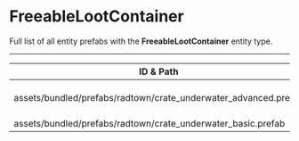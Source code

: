 # FreeableLootContainer
Full list of all <Badge type="warning" text="2"/> entity prefabs with the **FreeableLootContainer** entity type.

---
| ID & Path |
| --- |
| <a href="#2803512399"><Badge id="2803512399" type="tip" text="#"/></a> <Badge type="tip" text="2803512399"/> <Badge type="info" text="Poolable"/> <Badge type="info" text="Spawnable"/> <Badge type="info" text="RealmedRemove"/> <br> assets/bundled/prefabs/radtown/crate_underwater_advanced.prefab |
| <a href="#3852690109"><Badge id="3852690109" type="tip" text="#"/></a> <Badge type="tip" text="3852690109"/> <Badge type="info" text="Poolable"/> <Badge type="info" text="Spawnable"/> <Badge type="info" text="RealmedRemove"/> <br> assets/bundled/prefabs/radtown/crate_underwater_basic.prefab |
